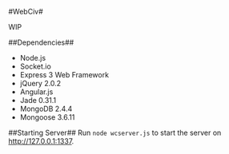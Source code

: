 #WebCiv#

WIP

##Dependencies##
* Node.js
* Socket.io
* Express 3 Web Framework
* jQuery 2.0.2
* Angular.js
* Jade 0.31.1
* MongoDB 2.4.4
* Mongoose 3.6.11

##Starting Server##
Run `node wcserver.js` to start the server on http://127.0.0.1:1337.